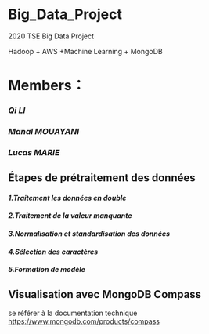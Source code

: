 # Big_Data_Project
2020 TSE Big Data Project

Hadoop + AWS +Machine Learning + MongoDB

# Members：
  ### ***Qi LI***
  ### ***Manal MOUAYANI***
  ### ***Lucas MARIE***
  
## Étapes de prétraitement des données
#### ***1.Traitement les données en double***
#### ***2.Traitement de la valeur manquante***
#### ***3.Normalisation et standardisation des données***
#### ***4.Sélection des caractères***
#### ***5.Formation de modèle***

## Visualisation avec MongoDB Compass

se référer à la documentation technique
https://www.mongodb.com/products/compass

